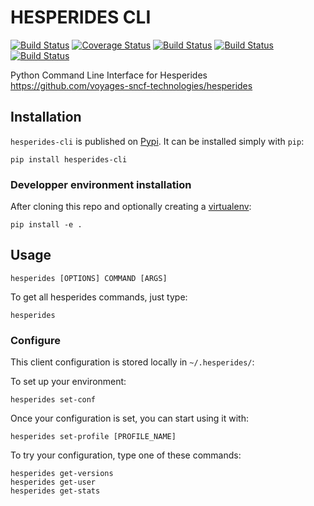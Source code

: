 # HESPERIDES CLI

[![Build Status](https://travis-ci.org/voyages-sncf-technologies/hesperides-cli.svg?branch=master)](https://travis-ci.org/voyages-sncf-technologies/hesperides-cli) [![Coverage Status](https://coveralls.io/repos/github/voyages-sncf-technologies/hesperides-cli/badge.svg?branch=master)](https://coveralls.io/github/voyages-sncf-technologies/hesperides-cli?branch=master) [![Build Status](https://img.shields.io/pypi/v/hesperides-cli.svg)](https://pypi.python.org/pypi/requests) [![Build Status](https://img.shields.io/pypi/pyversions/hesperides-cli.svg)](https://pypi.python.org/pypi/requests) [![Build Status](https://img.shields.io/pypi/l/hesperides-cli.svg)](https://pypi.python.org/pypi/requests)

Python Command Line Interface for Hesperides https://github.com/voyages-sncf-technologies/hesperides


## Installation

`hesperides-cli` is published on [Pypi](https://pypi.python.org/pypi/hesperides-cli). It can be installed simply with `pip`:

    pip install hesperides-cli

### Developper environment installation
After cloning this repo and optionally creating a [virtualenv](https://github.com/berdario/pew):

    pip install -e .


## Usage

    hesperides [OPTIONS] COMMAND [ARGS]

To get all hesperides commands, just type:

    hesperides

### Configure

This client configuration is stored locally in `~/.hesperides/`:

To set up your environment:

    hesperides set-conf
    
Once your configuration is set, you can start using it with:

    hesperides set-profile [PROFILE_NAME]

To try your configuration, type one of these commands:

    hesperides get-versions
    hesperides get-user
    hesperides get-stats
